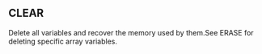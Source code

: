 ## CLEAR

Delete all variables and recover the memory used by them.See ERASE for deleting specific array variables.